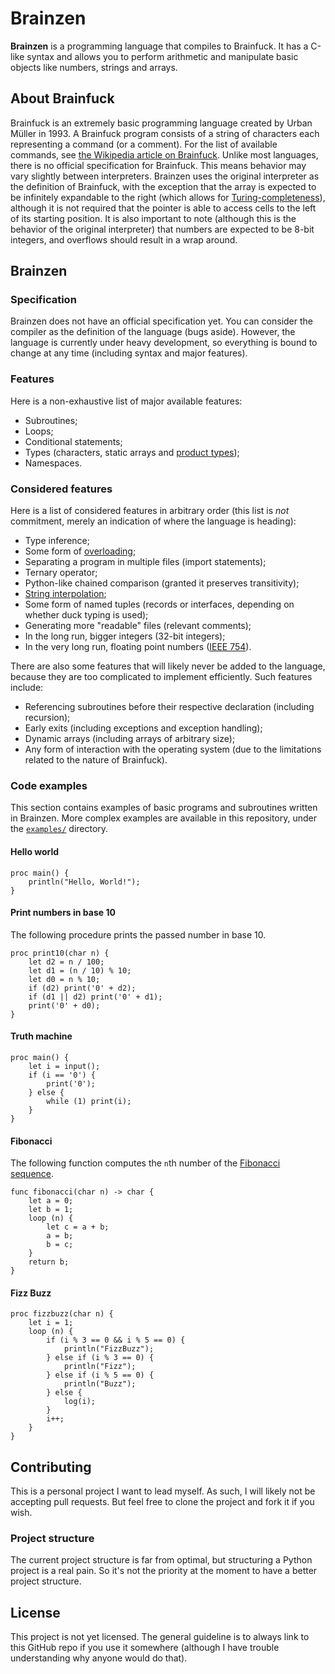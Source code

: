 # Brainzen

**Brainzen** is a programming language that compiles to Brainfuck. It has a C-like syntax and allows you to perform arithmetic and manipulate basic objects like numbers, strings and arrays.

## About Brainfuck

Brainfuck is an extremely basic programming language created by Urban Müller in 1993. A Brainfuck program consists of a string of characters each representing a command (or a comment). For the list of available commands, see [the Wikipedia article on Brainfuck](https://en.wikipedia.org/wiki/Brainfuck#Commands). Unlike most languages, there is no official specification for Brainfuck. This means behavior may vary slightly between interpreters. Brainzen uses the original interpreter as the definition of Brainfuck, with the exception that the array is expected to be infinitely expandable to the right (which allows for [Turing-completeness](https://en.wikipedia.org/wiki/Turing_completeness)), although it is not required that the pointer is able to access cells to the left of its starting position. It is also important to note (although this is the behavior of the original interpreter) that numbers are expected to be 8-bit integers, and overflows should result in a wrap around.

## Brainzen

### Specification

Brainzen does not have an official specification yet. You can consider the compiler as the definition of the language (bugs aside). However, the language is currently under heavy development, so everything is bound to change at any time (including syntax and major features).

### Features

Here is a non-exhaustive list of major available features:

- Subroutines;
- Loops;
- Conditional statements;
- Types (characters, static arrays and [product types](https://en.wikipedia.org/wiki/Product_type));
- Namespaces.

### Considered features

Here is a list of considered features in arbitrary order (this list is *not* commitment, merely an indication of where the language is heading):

- Type inference;
- Some form of [overloading](https://en.wikipedia.org/wiki/Ad_hoc_polymorphism);
- Separating a program in multiple files (import statements);
- Ternary operator;
- Python-like chained comparison (granted it preserves transitivity);
- [String interpolation](https://en.wikipedia.org/wiki/String_interpolation);
- Some form of named tuples (records or interfaces, depending on whether duck typing is used);
- Generating more "readable" files (relevant comments);
- In the long run, bigger integers (32-bit integers);
- In the very long run, floating point numbers ([IEEE 754](https://en.wikipedia.org/wiki/IEEE_754)).

There are also some features that will likely never be added to the language, because they are too complicated to implement efficiently. Such features include:

- Referencing subroutines before their respective declaration (including recursion);
- Early exits (including exceptions and exception handling);
- Dynamic arrays (including arrays of arbitrary size);
- Any form of interaction with the operating system (due to the limitations related to the nature of Brainfuck).

### Code examples

This section contains examples of basic programs and subroutines written in Brainzen. More complex examples are available in this repository, under the [`examples/`](examples) directory.

#### Hello world

```brainzen
proc main() {
    println("Hello, World!");
}
```

#### Print numbers in base 10

The following procedure prints the passed number in base 10.

```brainzen
proc print10(char n) {
    let d2 = n / 100;
    let d1 = (n / 10) % 10;
    let d0 = n % 10;
    if (d2) print('0' + d2);
    if (d1 || d2) print('0' + d1);
    print('0' + d0);
}
```

#### Truth machine

```braiznen
proc main() {
    let i = input();
    if (i == '0') {
        print('0');
    } else {
        while (1) print(i);
    }
}
```

#### Fibonacci

The following function computes the `n`th number of the [Fibonacci sequence](https://en.wikipedia.org/wiki/Fibonacci_number).

```brainzen
func fibonacci(char n) -> char {
    let a = 0;
    let b = 1;
    loop (n) {
        let c = a + b;
        a = b;
        b = c;
    }
    return b;
}
```

#### Fizz Buzz

```brainzen
proc fizzbuzz(char n) {
    let i = 1;
    loop (n) {
        if (i % 3 == 0 && i % 5 == 0) {
            println("FizzBuzz");
        } else if (i % 3 == 0) {
            println("Fizz");
        } else if (i % 5 == 0) {
            println("Buzz");
        } else {
            log(i);
        }
        i++;
    }
}
```

## Contributing

This is a personal project I want to lead myself. As such, I will likely not be accepting pull requests. But feel free to clone the project and fork it if you wish.

### Project structure

The current project structure is far from optimal, but structuring a Python project is a real pain. So it's not the priority at the moment to have a better project structure.

## License

This project is not yet licensed. The general guideline is to always link to this GitHub repo if you use it somewhere (although I have trouble understanding why anyone would do that).
